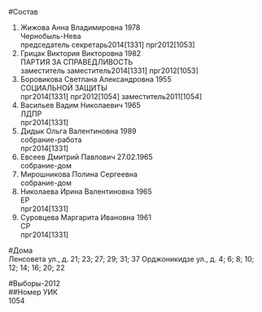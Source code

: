 #Состав  
1. Жижова Анна Владимировна 1978  
    Чернобыль-Нева  
    председатель секретарь2014[1331] прг2012[1053]  
2. Грицак Виктория Викторовна 1982  
    ПАРТИЯ ЗА СПРАВЕДЛИВОСТЬ  
    заместитель заместитель2014[1331] прг2012[1053]  
3. Боровикова Светлана Александровна 1955  
    СОЦИАЛЬНОЙ ЗАЩИТЫ  
    прг2014[1331] прг2012[1054] заместитель2011[1054]  
4. Васильев Вадим Николаевич 1965  
    ЛДПР  
    прг2014[1331]  
5. Дидык Ольга Валентиновна 1989  
    собрание-работа  
    прг2014[1331]  
6. Евсеев Дмитрий Павлович 27.02.1965  
    собрание-дом  
7. Мирошникова Полина Сергеевна  
    собрание-дом  
8. Николаева Ирина Валентиновна 1965  
    ЕР  
    прг2014[1331]  
9. Суровцева Маргарита Ивановна 1961  
    СР  
    прг2014[1331]  
  
#Дома  
Ленсовета ул., д. 21; 23; 27; 29; 31; 37 Орджоникидзе ул., д. 4; 6; 8; 10; 12; 14; 16; 20; 22  
  
#Выборы-2012  
##Номер УИК  
1054  

